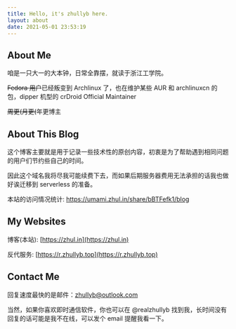 ```yaml
---
title: Hello, it's zhullyb here.
layout: about
date: 2021-05-01 23:53:19
---
```


## About Me

咱是一只大一的大本钟，日常全靠摆，就读于浙江工学院。

~~Fedora 用户~~已经叛变到 Archlinux 了，也在维护某些 AUR 和 archlinuxcn 的包，dipper 机型的 crDroid Official Maintainer

~~周更(月更(~~年更博主

## About This Blog

这个博客主要就是用于记录一些技术性的原创内容，初衷是为了帮助遇到相同问题的用户们节约些自己的时间。

因此这个域名我将尽我可能续费下去，而如果后期服务器费用无法承担的话我也做好诶迁移到 serverless 的准备。

本站的访问情况统计: https://umami.zhul.in/share/bBTFefk1/blog

## My Websites

博客(本站): [https://zhul.in](https://zhul.in)

反代服务: [https://r.zhullyb.top](https://r.zhullyb.top)

## Contact Me

回复速度最快的是邮件：zhullyb@outlook.com

当然，如果你喜欢即时通信软件，你也可以在 @realzhullyb 找到我，长时间没有回复的话可能是我不在线，可以发个 email 提醒我看一下。
